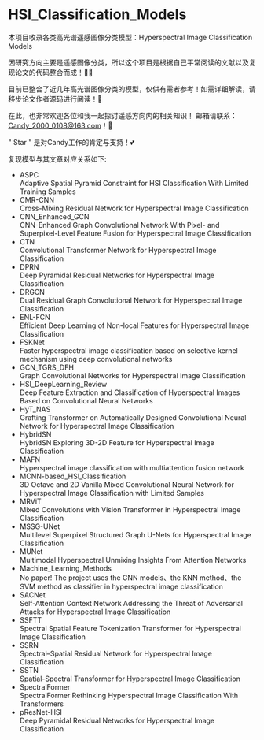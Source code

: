 # HSI_Classification_Models
本项目收录各类高光谱遥感图像分类模型：Hyperspectral Image Classification Models
  
因研究方向主要是遥感图像分类，所以这个项目是根据自己平常阅读的文献以及复现论文的代码整合而成！👩‍💻

目前已整合了近几年高光谱图像分类的模型，仅供有需者参考！如需详细解读，请移步论文作者源码进行阅读！🫡
  
在此，也非常欢迎各位和我一起探讨遥感方向内的相关知识！ 邮箱请联系：Candy_2000_0108@163.com！🤝
  
" Star " 是对Candy工作的肯定与支持！💕  
  
复现模型与其文章对应关系如下:
* ASPC  
Adaptive Spatial Pyramid Constraint for HSI Classification With Limited Training Samples  
* CMR-CNN  
Cross-Mixing Residual Network for Hyperspectral Image Classification
* CNN_Enhanced_GCN  
CNN-Enhanced Graph Convolutional Network With Pixel- and Superpixel-Level Feature Fusion for Hyperspectral Image Classification  
* CTN  
Convolutional Transformer Network for Hyperspectral Image Classification  
* DPRN  
Deep Pyramidal Residual Networks for Hyperspectral Image Classification  
* DRGCN  
Dual Residual Graph Convolutional Network for Hyperspectral Image Classification  
* ENL-FCN  
Efficient Deep Learning of Non-local Features for Hyperspectral Image Classification  
* FSKNet  
Faster hyperspectral image classification based on selective kernel mechanism using deep convolutional networks  
* GCN_TGRS_DFH  
Graph Convolutional Networks for Hyperspectral Image Classification  
* HSI_DeepLearning_Review  
Deep Feature Extraction and Classification of Hyperspectral Images Based on Convolutional Neural Networks  
* HyT_NAS  
Grafting Transformer on Automatically Designed Convolutional Neural Network for Hyperspectral Image Classification  
* HybridSN  
HybridSN Exploring 3D-2D Feature for Hyperspectral Image Classification  
* MAFN  
Hyperspectral image classification with multiattention fusion network  
* MCNN-based_HSI_Classification  
3D Octave and 2D Vanilla Mixed Convolutional Neural Network for Hyperspectral Image Classification with Limited Samples  
* MRViT  
Mixed Convolutions with Vision Transformer in Hyperspectral Image Classification  
* MSSG-UNet  
Multilevel Superpixel Structured Graph U-Nets for Hyperspectral Image Classification  
* MUNet  
Multimodal Hyperspectral Unmixing Insights From Attention Networks  
* Machine_Learning_Methods  
No paper! The project uses the CNN models、the KNN method、the SVM method as classifier in hyperspectral image classification  
* SACNet  
Self-Attention Context Network Addressing the Threat of Adversarial Attacks for Hyperspectral Image Classification  
* SSFTT  
Spectral Spatial Feature Tokenization Transformer for Hyperspectral Image Classification  
* SSRN  
Spectral–Spatial Residual Network for Hyperspectral Image Classification  
* SSTN  
Spatial-Spectral Transformer for Hyperspectral Image Classification  
* SpectralFormer  
SpectralFormer Rethinking Hyperspectral Image Classification With Transformers  
* pResNet-HSI  
Deep Pyramidal Residual Networks for Hyperspectral Image Classification  
